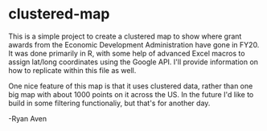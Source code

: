 # clustered-map

This is a simple project to create a clustered map to show where grant awards from the Economic Development Administration have gone in FY20. It was done primarily in R, with some help of advanced Excel macros to assign lat/long coordinates using the Google API. I'll provide information on how to replicate within this file as well.

One nice feature of this map is that it uses clustered data, rather than one big map with about 1000 points on it across the US. In the future I'd like to build in some filtering functionaliy, but that's for another day.

-Ryan Aven
